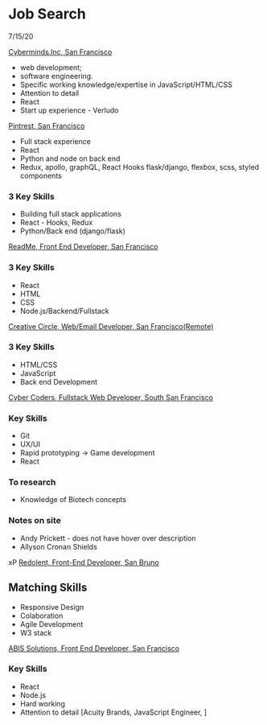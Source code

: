 # Job Search

7/15/20

[Cyberminds.Inc, San Francisco](https://www.linkedin.com/jobs/search/?distance=50&f_E=2&f_TPR=r604800&geoId=101633971&keywords=developer&location=94903%2C%20San%20Rafael%2C%20California%2C%20United%20States)

-   web development;
-   software engineering.
-   Specific working knowledge/expertise in JavaScript/HTML/CSS
-   Attention to detail
-   React
-   Start up experience - Verludo

[Pintrest, San Francisco](https://www.linkedin.com/jobs/search/?currentJobId=1919589393&distance=50&f_E=2&geoId=101633971&keywords=developer&location=San%20Rafael%2C%20California%2C%20United%20States)

-   Full stack experience
-   React
-   Python and node on back end
-   Redux, apollo, graphQL, React Hooks flask/django, flexbox, scss, styled components

### 3 Key Skills

-   Building full stack applications
-   React - Hooks, Redux
-   Python/Back end (django/flask)

[ReadMe, Front End Developer, San Francisco](https://www.linkedin.com/jobs/search/?currentJobId=1947680771&distance=50&f_E=2&geoId=101633971&keywords=developer&location=San%20Rafael%2C%20California%2C%20United%20States)

### 3 Key Skills

-   React
-   HTML
-   CSS
-   Node.js/Backend/Fullstack

[Creative Circle, Web/Email Developer, San Francisco(Remote)](https://www.linkedin.com/jobs/search/?currentJobId=1930363679&f_TPR=r86400&geoId=101633971&keywords=developer&location=94903%2C%20San%20Rafael%2C%20California%2C%20United%20States)

### 3 Key Skills

-   HTML/CSS
-   JavaScript
-   Back end Development

[Cyber Coders, Fullstack Web Developer, South San Francisco](https://www.linkedin.com/jobs/search/?currentJobId=1930396069&distance=50&f_TPR=r86400&geoId=101633971&keywords=developer&location=94903%2C%20San%20Rafael%2C%20California%2C%20United%20States)

### Key Skills

-   Git
-   UX/UI
-   Rapid prototyping -> Game development
-   React

### To research

-   Knowledge of Biotech concepts

### Notes on site

-   Andy Prickett - does not have hover over description
-   Allyson Cronan Shields

xP
[Redolent, Front-End Developer, San Bruno](https://www.linkedin.com/jobs/view/1919938099/?alternateChannel=search&refId=80b625e6-5b85-43da-8736-be476a8c81e9&trk=flagship3_search_srp_jobs)

## Matching Skills

-   Responsive Design
-   Colaboration
-   Agile Development
-   W3 stack

[ABIS Solutions, Front End Developer, San Francisco](https://www.linkedin.com/jobs/view/1955662779/?alternateChannel=search&refId=69113c01-fba0-49ac-b611-2c9a235a5303&trk=flagship3_search_srp_jobs)

### Key Skills

-   React
-   Node.js
-   Hard working
-   Attention to detail
    [Acuity Brands, JavaScript Engineer, ]
